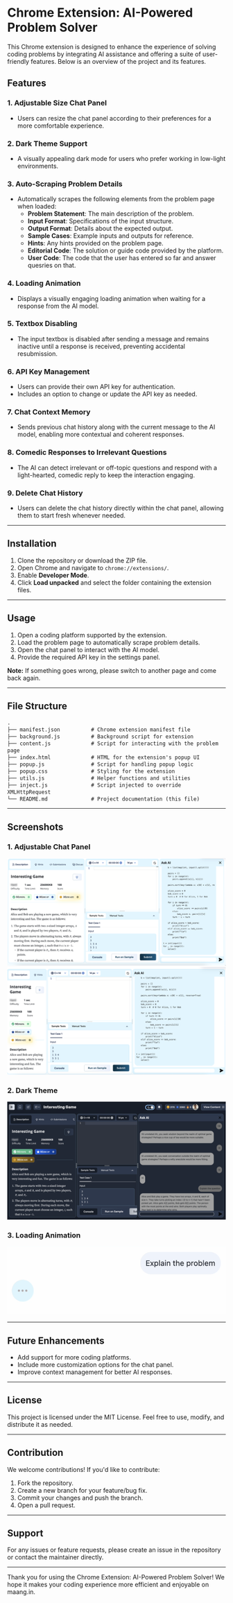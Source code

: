 # Chrome Extension: AI-Powered Problem Solver

This Chrome extension is designed to enhance the experience of solving coding problems by integrating AI assistance and offering a suite of user-friendly features. Below is an overview of the project and its features.

## Features

### 1. Adjustable Size Chat Panel

- Users can resize the chat panel according to their preferences for a more comfortable experience.

### 2. Dark Theme Support

- A visually appealing dark mode for users who prefer working in low-light environments.

### 3. Auto-Scraping Problem Details

- Automatically scrapes the following elements from the problem page when loaded:
  - **Problem Statement**: The main description of the problem.
  - **Input Format**: Specifications of the input structure.
  - **Output Format**: Details about the expected output.
  - **Sample Cases**: Example inputs and outputs for reference.
  - **Hints**: Any hints provided on the problem page.
  - **Editorial Code**: The solution or guide code provided by the platform.
  - **User Code**: The code that the user has entered so far and answer quesries on that.

### 4. Loading Animation

- Displays a visually engaging loading animation when waiting for a response from the AI model.

### 5. Textbox Disabling

- The input textbox is disabled after sending a message and remains inactive until a response is received, preventing accidental resubmission.

### 6. API Key Management

- Users can provide their own API key for authentication.
- Includes an option to change or update the API key as needed.

### 7. Chat Context Memory

- Sends previous chat history along with the current message to the AI model, enabling more contextual and coherent responses.

### 8. Comedic Responses to Irrelevant Questions

- The AI can detect irrelevant or off-topic questions and respond with a light-hearted, comedic reply to keep the interaction engaging.

### 9. Delete Chat History

- Users can delete the chat history directly within the chat panel, allowing them to start fresh whenever needed.

---

## Installation

1. Clone the repository or download the ZIP file.
2. Open Chrome and navigate to `chrome://extensions/`.
3. Enable **Developer Mode**.
4. Click **Load unpacked** and select the folder containing the extension files.

---

## Usage

1. Open a coding platform supported by the extension.
2. Load the problem page to automatically scrape problem details.
3. Open the chat panel to interact with the AI model.
4. Provide the required API key in the settings panel.

**Note:** If something goes wrong, please switch to another page and come back again.

---

## File Structure

```
.
├── manifest.json          # Chrome extension manifest file
├── background.js          # Background script for extension
├── content.js             # Script for interacting with the problem page
├── index.html             # HTML for the extension's popup UI
├── popup.js               # Script for handling popup logic
├── popup.css              # Styling for the extension
├── utils.js               # Helper functions and utilities
├── inject.js              # Script injected to override XMLHttpRequest
└── README.md              # Project documentation (this file)
```

---

## Screenshots

### 1. Adjustable Chat Panel

![_Screenshot of the chat panel being resized._](assets/sc1.png)
![_Screenshot of the chat panel being resized._](assets/sc2.png)

### 2. Dark Theme

![_Screenshot of the extension with dark theme enabled._](assets/sc3.png)

### 3. Loading Animation

![_Screenshot of the loading animation displayed during AI response wait time._](assets/sc4.png)

---

## Future Enhancements

- Add support for more coding platforms.
- Include more customization options for the chat panel.
- Improve context management for better AI responses.

---

## License

This project is licensed under the MIT License. Feel free to use, modify, and distribute it as needed.

---

## Contribution

We welcome contributions! If you'd like to contribute:

1. Fork the repository.
2. Create a new branch for your feature/bug fix.
3. Commit your changes and push the branch.
4. Open a pull request.

---

## Support

For any issues or feature requests, please create an issue in the repository or contact the maintainer directly.

---

Thank you for using the Chrome Extension: AI-Powered Problem Solver! We hope it makes your coding experience more efficient and enjoyable on maang.in.
